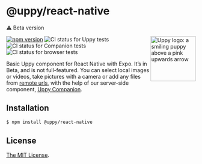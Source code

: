 # @uppy/react-native

⚠️ Beta version

<img src="https://uppy.io/img/logo.svg" width="120" alt="Uppy logo: a smiling puppy above a pink upwards arrow" align="right">

[![npm version](https://img.shields.io/npm/v/@uppy/react-native.svg?style=flat-square)](https://www.npmjs.com/package/@uppy/react-native)
![CI status for Uppy tests](https://github.com/transloadit/uppy/workflows/CI/badge.svg)
![CI status for Companion tests](https://github.com/transloadit/uppy/workflows/Companion/badge.svg)
![CI status for browser tests](https://github.com/transloadit/uppy/workflows/End-to-end%20tests/badge.svg)

Basic Uppy component for React Native with Expo. It’s in Beta, and is not
full-featured. You can select local images or videos, take pictures with a
camera or add any files from [remote urls](https://uppy.io/docs/url), with the
help of our server-side component,
[Uppy Companion](https://uppy.io/docs/companion).

## Installation

```bash
$ npm install @uppy/react-native
```

<!-- Undocumented currently
## Documentation

Documentation for this plugin can be found on the [Uppy website](https://uppy.io/docs/DOC_PAGE_HERE).
-->

## License

[The MIT License](./LICENSE).
